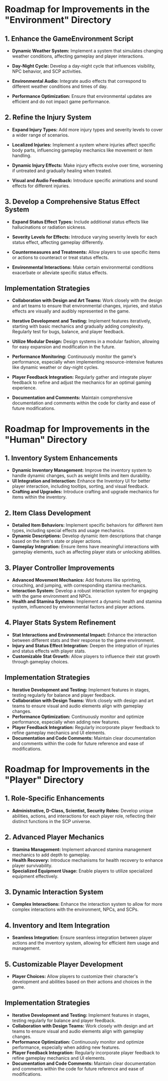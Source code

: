 # Roadmap for Improvements in the "Environment" Directory

## 1. Enhance the GameEnvironment Script

- **Dynamic Weather System:** Implement a system that simulates changing weather conditions, affecting gameplay and player interactions.

- **Day-Night Cycle:** Develop a day-night cycle that influences visibility, NPC behavior, and SCP activities.

- **Environmental Audio:** Integrate audio effects that correspond to different weather conditions and times of day.

- **Performance Optimization:** Ensure that environmental updates are efficient and do not impact game performance.

## 2. Refine the Injury System

- **Expand Injury Types:** Add more injury types and severity levels to cover a wider range of scenarios.

- **Localized Injuries:** Implement a system where injuries affect specific body parts, influencing gameplay mechanics like movement or item handling.

- **Dynamic Injury Effects:** Make injury effects evolve over time, worsening if untreated and gradually healing when treated.

- **Visual and Audio Feedback:** Introduce specific animations and sound effects for different injuries.

## 3. Develop a Comprehensive Status Effect System

- **Expand Status Effect Types:** Include additional status effects like hallucinations or radiation sickness.

- **Severity Levels for Effects:** Introduce varying severity levels for each status effect, affecting gameplay differently.

- **Countermeasures and Treatments:** Allow players to use specific items or actions to counteract or treat status effects.

- **Environmental Interactions:** Make certain environmental conditions exacerbate or alleviate specific status effects.

## Implementation Strategies

- **Collaboration with Design and Art Teams:** Work closely with the design and art teams to ensure that environmental changes, injuries, and status effects are visually and audibly represented in the game.

- **Iterative Development and Testing:** Implement features iteratively, starting with basic mechanics and gradually adding complexity. Regularly test for bugs, balance, and player feedback.

- **Utilize Modular Design:** Design systems in a modular fashion, allowing for easy expansion and modification in the future.

- **Performance Monitoring:** Continuously monitor the game's performance, especially when implementing resource-intensive features like dynamic weather or day-night cycles.

- **Player Feedback Integration:** Regularly gather and integrate player feedback to refine and adjust the mechanics for an optimal gaming experience.

- **Documentation and Comments:** Maintain comprehensive documentation and comments within the code for clarity and ease of future modifications.


# Roadmap for Improvements in the "Human" Directory

## 1. Inventory System Enhancements
- **Dynamic Inventory Management:** Improve the inventory system to handle dynamic changes, such as weight limits and item durability.
- **UI Integration and Interaction:** Enhance the Inventory UI for better player interaction, including tooltips, sorting, and visual feedback.
- **Crafting and Upgrades:** Introduce crafting and upgrade mechanics for items within the inventory.

## 2. Item Class Development
- **Detailed Item Behaviors:** Implement specific behaviors for different item types, including special effects and usage mechanics.
- **Dynamic Descriptions:** Develop dynamic item descriptions that change based on the item's state or player actions.
- **Gameplay Integration:** Ensure items have meaningful interactions with gameplay elements, such as affecting player stats or unlocking abilities.

## 3. Player Controller Improvements
- **Advanced Movement Mechanics:** Add features like sprinting, crouching, and jumping, with corresponding stamina mechanics.
- **Interaction System:** Develop a robust interaction system for engaging with the game environment and NPCs.
- **Health and Stamina Systems:** Implement a dynamic health and stamina system, influenced by environmental factors and player actions.

## 4. Player Stats System Refinement
- **Stat Interactions and Environmental Impact:** Enhance the interaction between different stats and their response to the game environment.
- **Injury and Status Effect Integration:** Deepen the integration of injuries and status effects with player stats.
- **Customizable Stat Growth:** Allow players to influence their stat growth through gameplay choices.

## Implementation Strategies
- **Iterative Development and Testing:** Implement features in stages, testing regularly for balance and player feedback.
- **Collaboration with Design Teams:** Work closely with design and art teams to ensure visual and audio elements align with gameplay changes.
- **Performance Optimization:** Continuously monitor and optimize performance, especially when adding new features.
- **Player Feedback Integration:** Regularly incorporate player feedback to refine gameplay mechanics and UI elements.
- **Documentation and Code Comments:** Maintain clear documentation and comments within the code for future reference and ease of modifications.

# Roadmap for Improvements in the "Player" Directory

## 1. Role-Specific Enhancements
- **Administrative, D-Class, Scientist, Security Roles:** Develop unique abilities, actions, and interactions for each player role, reflecting their distinct functions in the SCP universe.

## 2. Advanced Player Mechanics
- **Stamina Management:** Implement advanced stamina management mechanics to add depth to gameplay.
- **Health Recovery:** Introduce mechanisms for health recovery to enhance player survivability.
- **Specialized Equipment Usage:** Enable players to utilize specialized equipment effectively.

## 3. Dynamic Interaction System
- **Complex Interactions:** Enhance the interaction system to allow for more complex interactions with the environment, NPCs, and SCPs.

## 4. Inventory and Item Integration
- **Seamless Integration:** Ensure seamless integration between player actions and the inventory system, allowing for efficient item usage and management.

## 5. Customizable Player Development
- **Player Choices:** Allow players to customize their character's development and abilities based on their actions and choices in the game.

## Implementation Strategies
- **Iterative Development and Testing:** Implement features in stages, testing regularly for balance and player feedback.
- **Collaboration with Design Teams:** Work closely with design and art teams to ensure visual and audio elements align with gameplay changes.
- **Performance Optimization:** Continuously monitor and optimize performance, especially when adding new features.
- **Player Feedback Integration:** Regularly incorporate player feedback to refine gameplay mechanics and UI elements.
- **Documentation and Code Comments:** Maintain clear documentation and comments within the code for future reference and ease of modifications.
